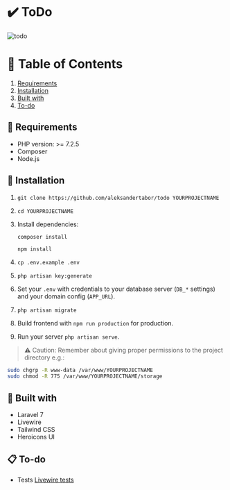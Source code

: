 ✔️ ToDo
======================

![todo](https://aleksandertabor.pl/wp-content/uploads/2020/05/todo-livewire.gif)

# 🚩 Table of Contents

1. [Requirements](#-requirements)
2. [Installation](#-installation)
3. [Built with](#-built-with)
4. [To-do](#-to-do)

## 🔌 Requirements

- PHP version: >= 7.2.5
- Composer
- Node.js

## 🧾 Installation

1. `git clone https://github.com/aleksandertabor/todo YOURPROJECTNAME`
2. `cd YOURPROJECTNAME`
3. Install dependencies:

    `composer install`

    `npm install`

4. `cp .env.example .env`
5. `php artisan key:generate`
6. Set your `.env` with credentials to your database server (`DB_*` settings) and your domain config (`APP_URL`).
8. `php artisan migrate`
11. Build frontend with `npm run production` for production.
11. Run your server `php artisan serve`.

> ⚠️ Caution: Remember about giving proper permissions to the project directory e.g.:
```bash
sudo chgrp -R www-data /var/www/YOURPROJECTNAME
sudo chmod -R 775 /var/www/YOURPROJECTNAME/storage
```

## 🧰 Built with

- Laravel 7
- Livewire
- Tailwind CSS
- Heroicons UI

## 📋 To-do

- Tests [Livewire tests](https://laravel-livewire.com/docs/testing)